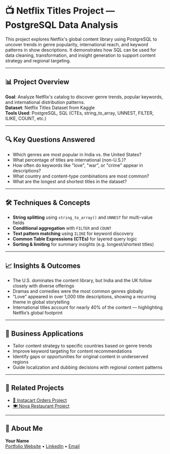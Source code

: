 # 📺 Netflix Titles Project — PostgreSQL Data Analysis

This project explores Netflix's global content library using PostgreSQL to uncover trends in genre popularity, international reach, and keyword patterns in show descriptions. It demonstrates how SQL can be used for data cleaning, transformation, and insight generation to support content strategy and regional targeting.

---

## 📊 Project Overview

**Goal**: Analyze Netflix's catalog to discover genre trends, popular keywords, and international distribution patterns.  
**Dataset**: Netflix Titles Dataset from Kaggle  
**Tools Used**: PostgreSQL, SQL (CTEs, string_to_array, UNNEST, FILTER, ILIKE, COUNT, etc.)

---

## 🔍 Key Questions Answered

- Which genres are most popular in India vs. the United States?
- What percentage of titles are international (non-U.S.)?
- How often do keywords like "love", "war", or "crime" appear in descriptions?
- What country and content-type combinations are most common?
- What are the longest and shortest titles in the dataset?

---

## 🛠 Techniques & Concepts

- **String splitting** using `string_to_array()` and `UNNEST` for multi-value fields
- **Conditional aggregation** with `FILTER` and `COUNT`
- **Text pattern matching** using `ILIKE` for keyword discovery
- **Common Table Expressions (CTEs)** for layered query logic
- **Sorting & limiting** for summary insights (e.g. longest/shortest titles)

---

## 📈 Insights & Outcomes

- The U.S. dominates the content library, but India and the UK follow closely with diverse offerings
- Dramas and comedies were the most common genres globally
- “Love” appeared in over 1,000 title descriptions, showing a recurring theme in global storytelling
- International titles account for nearly 40% of the content — highlighting Netflix’s global footprint

---

## 💼 Business Applications

- Tailor content strategy to specific countries based on genre trends
- Improve keyword targeting for content recommendations
- Identify gaps or opportunities for original content in underserved regions
- Guide localization and dubbing decisions with regional content patterns

---

## 🔗 Related Projects

- [🛒 Instacart Orders Project](https://github.com/yourusername/instacart-project)
- [🍽️ Nova Restaurant Project](https://github.com/yourusername/nova-project)

---

## 👤 About Me

**Your Name**  
[Portfolio Website](https://yourwebsite.com) • [LinkedIn](https://linkedin.com/in/yourusername) • [Email](mailto:youremail@example.com)
